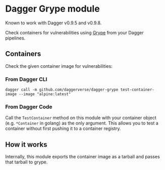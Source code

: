 # Dagger Grype module

Known to work with Dagger v0.9.5 and v0.9.8.

Check containers for vulnerabilities using [Grype](https://github.com/anchore/grype) from your Dagger pipelines.

## Containers

Check the given container image for vulnerabilities:

### From Dagger CLI

```
dagger call -m github.com/daggerverse/dagger-grype test-container-image --image "alpine:latest"
```

### From Dagger Code

Call the `TestContainer` method on this module with your container object (e.g. `*Container` in golang) as the only argument.
This allows you to test a container without first pushing it to a container registry.

## How it works

Internally, this module exports the container image as a tarball and passes that tarball to grype.
